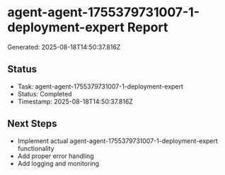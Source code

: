 # agent-agent-1755379731007-1-deployment-expert Report

Generated: 2025-08-18T14:50:37.816Z

## Status
- Task: agent-agent-1755379731007-1-deployment-expert
- Status: Completed
- Timestamp: 2025-08-18T14:50:37.816Z

## Next Steps
- Implement actual agent-agent-1755379731007-1-deployment-expert functionality
- Add proper error handling
- Add logging and monitoring
